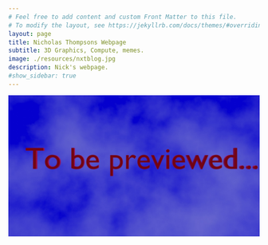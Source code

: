 ```yaml
---
# Feel free to add content and custom Front Matter to this file.
# To modify the layout, see https://jekyllrb.com/docs/themes/#overriding-theme-defaults
layout: page
title: Nicholas Thompsons Webpage
subtitle: 3D Graphics, Compute, memes.
image: ./resources/nxtblog.jpg
description: Nick's webpage.
#show_sidebar: true
---
```


![To be previewed](/img/tbp.jpg)
